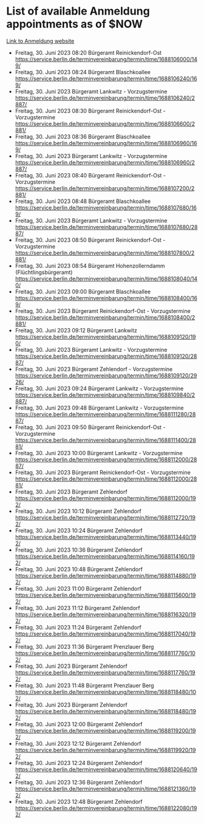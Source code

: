 # List of available Anmeldung appointments as of $NOW
[Link to Anmeldung website](https://service.berlin.de/terminvereinbarung/termin/tag.php?termin=1&anliegen[]=120686&dienstleisterlist=122210,122217,327316,122219,327312,122227,327314,122231,327346,122243,327348,122254,122252,329742,122260,329745,122262,329748,122271,327278,122273,327274,122277,327276,330436,122280,327294,122282,327290,122284,327292,122291,327270,122285,327266,122286,327264,122296,327268,150230,329760,122297,327286,122294,327284,122312,329763,122314,329775,122304,327330,122311,327334,122309,327332,317869,122281,327352,122279,329772,122283,122276,327324,122274,327326,122267,329766,122246,327318,122251,327320,122257,327322,122208,327298,122226,327300&herkunft=http%3A%2F%2Fservice.berlin.de%2Fdienstleistung%2F120686%2F)
- Freitag, 30. Juni 2023 08:20 Bürgeramt Reinickendorf-Ost https://service.berlin.de/terminvereinbarung/termin/time/1688106000/149/
- Freitag, 30. Juni 2023 08:24 Bürgeramt Blaschkoallee https://service.berlin.de/terminvereinbarung/termin/time/1688106240/169/
- Freitag, 30. Juni 2023  Bürgeramt Lankwitz - Vorzugstermine https://service.berlin.de/terminvereinbarung/termin/time/1688106240/2887/
- Freitag, 30. Juni 2023 08:30 Bürgeramt Reinickendorf-Ost - Vorzugstermine https://service.berlin.de/terminvereinbarung/termin/time/1688106600/2881/
- Freitag, 30. Juni 2023 08:36 Bürgeramt Blaschkoallee https://service.berlin.de/terminvereinbarung/termin/time/1688106960/169/
- Freitag, 30. Juni 2023  Bürgeramt Lankwitz - Vorzugstermine https://service.berlin.de/terminvereinbarung/termin/time/1688106960/2887/
- Freitag, 30. Juni 2023 08:40 Bürgeramt Reinickendorf-Ost - Vorzugstermine https://service.berlin.de/terminvereinbarung/termin/time/1688107200/2881/
- Freitag, 30. Juni 2023 08:48 Bürgeramt Blaschkoallee https://service.berlin.de/terminvereinbarung/termin/time/1688107680/169/
- Freitag, 30. Juni 2023  Bürgeramt Lankwitz - Vorzugstermine https://service.berlin.de/terminvereinbarung/termin/time/1688107680/2887/
- Freitag, 30. Juni 2023 08:50 Bürgeramt Reinickendorf-Ost - Vorzugstermine https://service.berlin.de/terminvereinbarung/termin/time/1688107800/2881/
- Freitag, 30. Juni 2023 08:54 Bürgeramt Hohenzollerndamm (Flüchtlingsbürgeramt) https://service.berlin.de/terminvereinbarung/termin/time/1688108040/140/
- Freitag, 30. Juni 2023 09:00 Bürgeramt Blaschkoallee https://service.berlin.de/terminvereinbarung/termin/time/1688108400/169/
- Freitag, 30. Juni 2023  Bürgeramt Reinickendorf-Ost - Vorzugstermine https://service.berlin.de/terminvereinbarung/termin/time/1688108400/2881/
- Freitag, 30. Juni 2023 09:12 Bürgeramt Lankwitz https://service.berlin.de/terminvereinbarung/termin/time/1688109120/190/
- Freitag, 30. Juni 2023  Bürgeramt Lankwitz - Vorzugstermine https://service.berlin.de/terminvereinbarung/termin/time/1688109120/2887/
- Freitag, 30. Juni 2023  Bürgeramt Zehlendorf - Vorzugstermine https://service.berlin.de/terminvereinbarung/termin/time/1688109120/2926/
- Freitag, 30. Juni 2023 09:24 Bürgeramt Lankwitz - Vorzugstermine https://service.berlin.de/terminvereinbarung/termin/time/1688109840/2887/
- Freitag, 30. Juni 2023 09:48 Bürgeramt Lankwitz - Vorzugstermine https://service.berlin.de/terminvereinbarung/termin/time/1688111280/2887/
- Freitag, 30. Juni 2023 09:50 Bürgeramt Reinickendorf-Ost - Vorzugstermine https://service.berlin.de/terminvereinbarung/termin/time/1688111400/2881/
- Freitag, 30. Juni 2023 10:00 Bürgeramt Lankwitz - Vorzugstermine https://service.berlin.de/terminvereinbarung/termin/time/1688112000/2887/
- Freitag, 30. Juni 2023  Bürgeramt Reinickendorf-Ost - Vorzugstermine https://service.berlin.de/terminvereinbarung/termin/time/1688112000/2881/
- Freitag, 30. Juni 2023  Bürgeramt Zehlendorf https://service.berlin.de/terminvereinbarung/termin/time/1688112000/192/
- Freitag, 30. Juni 2023 10:12 Bürgeramt Zehlendorf https://service.berlin.de/terminvereinbarung/termin/time/1688112720/192/
- Freitag, 30. Juni 2023 10:24 Bürgeramt Zehlendorf https://service.berlin.de/terminvereinbarung/termin/time/1688113440/192/
- Freitag, 30. Juni 2023 10:36 Bürgeramt Zehlendorf https://service.berlin.de/terminvereinbarung/termin/time/1688114160/192/
- Freitag, 30. Juni 2023 10:48 Bürgeramt Zehlendorf https://service.berlin.de/terminvereinbarung/termin/time/1688114880/192/
- Freitag, 30. Juni 2023 11:00 Bürgeramt Zehlendorf https://service.berlin.de/terminvereinbarung/termin/time/1688115600/192/
- Freitag, 30. Juni 2023 11:12 Bürgeramt Zehlendorf https://service.berlin.de/terminvereinbarung/termin/time/1688116320/192/
- Freitag, 30. Juni 2023 11:24 Bürgeramt Zehlendorf https://service.berlin.de/terminvereinbarung/termin/time/1688117040/192/
- Freitag, 30. Juni 2023 11:36 Bürgeramt Prenzlauer Berg https://service.berlin.de/terminvereinbarung/termin/time/1688117760/102/
- Freitag, 30. Juni 2023  Bürgeramt Zehlendorf https://service.berlin.de/terminvereinbarung/termin/time/1688117760/192/
- Freitag, 30. Juni 2023 11:48 Bürgeramt Prenzlauer Berg https://service.berlin.de/terminvereinbarung/termin/time/1688118480/102/
- Freitag, 30. Juni 2023  Bürgeramt Zehlendorf https://service.berlin.de/terminvereinbarung/termin/time/1688118480/192/
- Freitag, 30. Juni 2023 12:00 Bürgeramt Zehlendorf https://service.berlin.de/terminvereinbarung/termin/time/1688119200/192/
- Freitag, 30. Juni 2023 12:12 Bürgeramt Zehlendorf https://service.berlin.de/terminvereinbarung/termin/time/1688119920/192/
- Freitag, 30. Juni 2023 12:24 Bürgeramt Zehlendorf https://service.berlin.de/terminvereinbarung/termin/time/1688120640/192/
- Freitag, 30. Juni 2023 12:36 Bürgeramt Zehlendorf https://service.berlin.de/terminvereinbarung/termin/time/1688121360/192/
- Freitag, 30. Juni 2023 12:48 Bürgeramt Zehlendorf https://service.berlin.de/terminvereinbarung/termin/time/1688122080/192/
